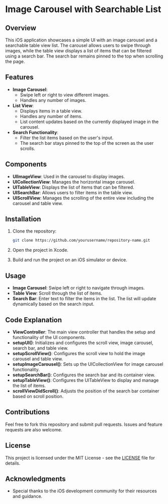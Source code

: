 # Image Carousel with Searchable List

## Overview

This iOS application showcases a simple UI with an image carousel and a searchable table view list. The carousel allows users to swipe through images, while the table view displays a list of items that can be filtered using a search bar. The search bar remains pinned to the top when scrolling the page.

## Features

- **Image Carousel**: 
  - Swipe left or right to view different images.
  - Handles any number of images.
- **List View**:
  - Displays items in a table view.
  - Handles any number of items.
  - List content updates based on the currently displayed image in the carousel.
- **Search Functionality**:
  - Filter the list items based on the user's input.
  - The search bar stays pinned to the top of the screen as the user scrolls.

## Components

- **UIImageView**: Used in the carousel to display images.
- **UICollectionView**: Manages the horizontal image carousel.
- **UITableView**: Displays the list of items that can be filtered.
- **UISearchBar**: Allows users to filter items in the table view.
- **UIScrollView**: Manages the scrolling of the entire view including the carousel and table view.

## Installation

1. Clone the repository:
    ```bash
    git clone https://github.com/yourusername/repository-name.git
    ```

2. Open the project in Xcode.

3. Build and run the project on an iOS simulator or device.

## Usage

- **Image Carousel**: Swipe left or right to navigate through images.
- **Table View**: Scroll through the list of items.
- **Search Bar**: Enter text to filter the items in the list. The list will update dynamically based on the search input.

## Code Explanation

- **ViewController**: The main view controller that handles the setup and functionality of the UI components.
- **setupUI()**: Initializes and configures the scroll view, image carousel, search bar, and table view.
- **setupScrollView()**: Configures the scroll view to hold the image carousel and table view.
- **setupImageCarousel()**: Sets up the UICollectionView for image carousel functionality.
- **setupSearchBar()**: Configures the search bar and its container view.
- **setupTableView()**: Configures the UITableView to display and manage the list of items.
- **scrollViewDidScroll()**: Adjusts the position of the search bar container based on scroll position.

## Contributions

Feel free to fork this repository and submit pull requests. Issues and feature requests are also welcome.

## License

This project is licensed under the MIT License - see the [LICENSE](LICENSE) file for details.

## Acknowledgments

- Special thanks to the iOS development community for their resources and guidance.

